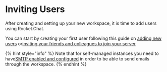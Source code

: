 # Inviting Users

After creating and setting up your new workspace, it is time to add users using Rocket.Chat.

You can start by creating your first user following this guide on [adding new users](../../guides/administration/admin-panel/users/add-new-users.md) or[inviting your friends and colleagues to join your server](../../guides/administration/admin-panel/users/invite-users-to-your-rocket.chat-workspace.md)

{% hint style="info" %}
Note that for self-managed instances you need to have[SMTP enabled and configured](../../guides/administration/admin-panel/settings/email/setup.md) in order to be able to send emails through the workspace.
{% endhint %}
